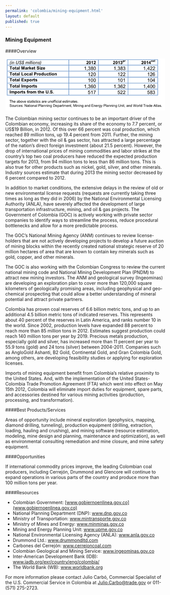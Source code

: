 ```yaml
--- 
permalink: 'colombia/mining-equipment.html' 
layout: default
published: true
---
```

<h3 id="mining-equipment">Mining Equipment</h3>

####Overview 

![Mining](images/mining.png)

The Colombian mining sector continues to be an important driver of the Colombian economy, increasing its share of the economy to 7.7 percent, or US$19 Billion, in 2012. Of this over 66 percent was coal production, which reached 89 million tons, up 19.4 percent from 2011. Further, the mining sector, together with the oil & gas sector, has attracted a large percentage of the nation’s direct foreign investment (about 21.5 percent). However, the drop of international prices of mining commodities and labor strikes at the country’s top two coal producers have reduced the expected production targets for 2013, from 94 million tons to less than 86 million tons. This is also true for other products such as nickel, gold, silver, and other minerals. Industry sources estimate that during 2013 the mining sector decreased by 6 percent compared to 2012.

In addition to market conditions, the extensive delays in the review of old or new environmental license requests (requests are currently taking three times as long as they did in 2006) by the National Environmental Licensing Authority (ANLA), have severely affected the development of large transportation infrastructure, mining, and oil & gas projects. The Government of Colombia (GOC) is actively working with private sector companies to identify ways to streamline the process, reduce procedural bottlenecks and allow for a more predictable process.

The GOC’s National Mining Agency (ANM) continues to review license-holders that are not actively developing projects to develop a future auction of mining blocks within the recently created national strategic reserve of 20 million hectares of area that are known to contain key minerals such as gold, copper, and other minerals.

The GOC is also working with the Colombian Congress to review the current national mining code and National Mining Development Plan (PNDM) to attract new mining investors. The ANM and geological survey (Ingeominas) are developing an exploration plan to cover more than 120,000 square kilometers of geologically promising areas, including geophysical and geo-chemical prospecting that could allow a better understanding of mineral potential and attract private partners.

Colombia has proven coal reserves of 6.6 billion metric tons, and up to an additional 4.5 billion metric tons of indicated reserves. This represents about 40 percent of the reserves in Latin America, and ranks number 10 in the world. Since 2002, production levels have expanded 88 percent to reach more than 85 million tons in 2012. Estimates suggest production could reach 140 million tons per year by 2019. Precious metals production, especially gold and silver, has increased more than 11 percent per year to 55.9 tons (gold) and 24 tons (silver) between 2004-2011. Companies such as AngloGold Ashanti, B2 Gold, Continental Gold, and Gran Colombia Gold, among others, are developing feasibility studies or applying for exploration licenses.

Imports of mining equipment benefit from Colombia’s relative proximity to the United States. And, with the implementation of the United States-Colombia Trade Promotion Agreement (FTA) which went into effect on May 15th 2012, Colombia will eliminate import duties for equipment, spare parts, and accessories destined for various mining activities (production, processing, and transformation).

####Best Products/Services 

Areas of opportunity include mineral exploration (geophysics, mapping, diamond drilling, tunneling), production equipment (drilling, extraction, loading, hauling and crushing), and mining software (resource estimation, modeling, mine design and planning, maintenance and optimization), as well as environmental consulting remediation and mine closure, and mine safety equipment.

####Opportunities 

If international commodity prices improve, the leading Colombian coal producers, including Cerrejón, Drummond and Glencore will continue to expand operations in various parts of the country and produce more than 100 million tons per year.

####Resources 

* Colombian Government: [www.gobiernoenlinea.gov.co](www.gobiernoenlinea.gov.co)
* National Planning Department (DNP): www.dnp.gov.co
* Ministry of Transportation: www.mintransporte.gov.co
* Ministry of Mines and Energy: www.minminas.gov.co
* Mining and Energy Planning Unit: www.upme.gov.co
* National Environmental Licensing Agency (ANLA): www.anla.gov.co
* Drummond Ltd.: www.drummondltd.com
* Carbones del Cerrejón: www.cerrejoncoal.com
* Colombian Geological and Mining Service: www.ingeominas.gov.co
* Inter-American Development Bank (IDB): www.iadb.org/exr/country/eng/colombia/ 
* The World Bank (WB): www.worldbank.org

For more information please contact Julio Carbó, Commercial Specialist of the U.S. Commercial Service in Colombia at [Julio.Carbo@trade.gov](Julio.Carbo@trade.gov) or 011-(571) 275-2723.

